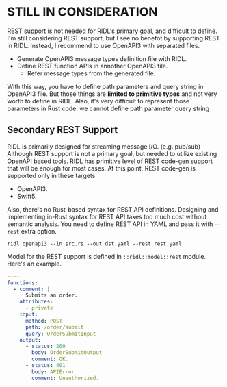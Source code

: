 STILL IN CONSIDERATION
======================
REST support is not needed for RIDL's primary goal, and difficult to define.
I'm still considering REST support, but I see no benefot by supporting REST in RIDL.
Instead, I recommend to use OpenAPI3 with separated files.

- Generate OpenAPI3 message types definition file with RIDL.
- Define REST function APIs in annother OpenAPI3 file.
  - Refer message types from the generated file.

With this way, you have to define path parameters and query string in OpenAPI3 file.
But those things are **limited to primitive types** and not very worth to define in RIDL.
Also, it's very difficult to represent those parameters in Rust code.
we cannot define path parameter query string





Secondary REST Support
----------------------
RIDL is primarily designed for streaming message I/O. (e.g. pub/sub)
Although REST support is not a primary goal, but needed to utilize existing OpenAPI based tools.
RIDL has primitive level of REST code-gen support that will be enough for most cases.
At this point, REST code-gen is supported only in these targets.

- OpenAPI3.
- Swift5.

Also, there's no Rust-based syntax for REST API definitions.
Designing and implementing in-Rust syntax for REST API takes too much cost without semantic analysis.
You need to define REST API in YAML and pass it with `--rest` extra option.

    ridl openapi3 --in src.rs --out dst.yaml --rest rest.yaml

Model for the REST support is defined in `::ridl::model::rest` module.
Here's an example.

```yaml
----
functions:
  - comment: | 
      Submits an order.
    attributes:
      - private
    input:
      method: POST
      path: /order/submit
      query: OrderSubmitInput
    output:
      - status: 200
        body: OrderSubmitOutput
        comment: OK.
      - status: 401
        body: APIError
        comment: Unauthorized.
```

